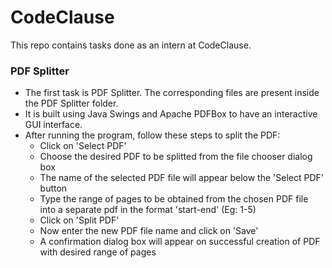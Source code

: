 # CodeClause
This repo contains tasks done as an intern at CodeClause.
### PDF Splitter
- The first task is PDF Splitter. The corresponding files are present inside the PDF Splitter folder.
- It is built using Java Swings and Apache PDFBox to have an interactive GUI interface.
- After running the program, follow these steps to split the PDF:
  - Click on 'Select PDF'
  - Choose the desired PDF to be splitted from the file chooser dialog box
  - The name of the selected PDF file will appear below the 'Select PDF' button
  - Type the range of pages to be obtained from the chosen PDF file into a separate pdf in the format 'start-end' (Eg: 1-5)
  - Click on 'Split PDF'
  - Now enter the new PDF file name and click on 'Save'
  - A confirmation dialog box will appear on successful creation of PDF with desired range of pages
